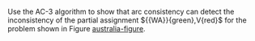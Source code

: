 

Use the AC-3 algorithm to show that arc consistency can detect the
inconsistency of the partial assignment
$\{{WA}}{green},V{red}\$ for the problem
shown in Figure [australia-figure](#/).
